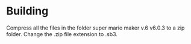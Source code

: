 # Building

Compress all the files in the folder super mario maker v.6 v6.0.3 to a zip folder. Change the .zip file extension to .sb3.